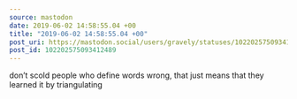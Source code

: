 ```yaml
---
source: mastodon
date: 2019-06-02 14:58:55.04 +00
title: "2019-06-02 14:58:55.04 +00"
post_uri: https://mastodon.social/users/gravely/statuses/102202575093412489
post_id: 102202575093412489
---
```

don’t scold people who define words wrong, that just means that they learned it by triangulating


